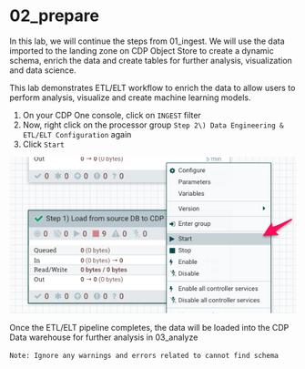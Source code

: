 # 02_prepare

In this lab, we will continue the steps from 01\_ingest. We will use the data imported to the landing zone on CDP Object Store to create a dynamic schema, enrich the data and create tables for further analysis, visualization and data science.

This lab demonstrates ETL/ELT workflow to enrich the data to allow users to perform analysis, visualize and create machine learning models.

1. On your CDP One console, click on ```INGEST``` filter
2. Now, right click on the processor group ```Step 2\) Data Engineering & ETL/ELT Configuration``` again
3. Click ```Start```

![Screen_Shot_2022-09-19_at_9-23-27_PM.png](image/Screen_Shot_2022-09-19_at_9-23-27_PM.png)

Once the ETL/ELT pipeline completes, the data will be loaded into the CDP Data warehouse for further analysis in 03\_analyze

```Note: Ignore any warnings and errors related to cannot find schema```
